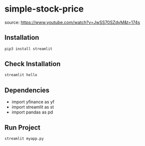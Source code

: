 # simple-stock-price

source: https://www.youtube.com/watch?v=JwSS70SZdyM&t=174s

## Installation
```sh
pip3 install streamlit
```

## Check Installation
```sh
streamlit hello
```

## Dependencies
- import yfinance as yf
- import streamlit as st
- import pandas as pd

## Run Project
```sh
streamlit myapp.py
```
